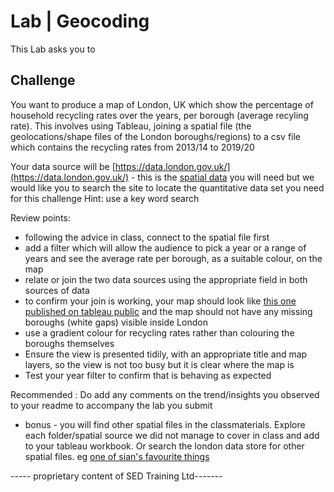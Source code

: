 

# Lab | Geocoding

This Lab asks you to 

## Challenge 

You want to produce a map of London, UK which show the percentage of household recycling rates over the years, per borough (average recyling rate). This involves using Tableau, joining a spatial file (the geolocations/shape files of the London boroughs/regions) to a csv file which contains the recycling rates from 2013/14 to 2019/20


Your data source will be [https://data.london.gov.uk/](https://data.london.gov.uk/) - this is the [spatial data](https://data.london.gov.uk/dataset/statistical-gis-boundary-files-london) you will need but we would like you to search the site to locate the quantitative data set you need for this challenge Hint: use a key word search

Review points:

+ following the advice in class, connect to the spatial file first 
+ add a filter which will allow the audience to pick a year or a range of years and see the average rate per borough, as a suitable colour, on the map
+ relate or join the two data sources using the appropriate field in both sources of data 
+ to confirm your join is working, your map should look like [this one published on tableau public](https://public.tableau.com/profile/sianedavies#!/vizhome/Spatial-recyclingratesperboroughinlondon/spatialjoinexample) and the map should not have any missing boroughs (white gaps) visible inside London
+ use a gradient colour for recycling rates rather than colouring the boroughs themselves 
+ Ensure the view is presented tidily, with an appropriate title and map layers, so the view is not too busy but it is clear where the map is
+ Test your year filter to confirm that is behaving as expected

Recommended :  Do add any comments on the trend/insights you observed to your readme to accompany the lab you submit

+ bonus - you will find other spatial files in the classmaterials. Explore each folder/spatial source we did not manage to cover in class and add to your tableau workbook. Or search the london data store for other spatial files. 
eg [one of sian's favourite things](https://data.london.gov.uk/dataset/allotment-locations)



----- proprietary content of SED Training Ltd-------
